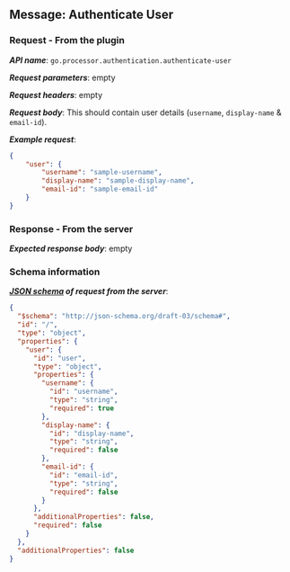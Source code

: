 ## Message: Authenticate User
 
### Request - From the plugin

***API name***: `go.processor.authentication.authenticate-user`

***Request parameters***: empty

***Request headers***: empty

***Request body***: This should contain user details (`username`, `display-name` & `email-id`).

***Example request***:

```json
{
    "user": {
        "username": "sample-username",
        "display-name": "sample-display-name",
        "email-id": "sample-email-id"
    }
}
```

### Response - From the server
***Expected response body***: empty

### Schema information

***[JSON schema](http://json-schema.org) of request from the server***:

```json
{
  "$schema": "http://json-schema.org/draft-03/schema#",
  "id": "/",
  "type": "object",
  "properties": {
    "user": {
      "id": "user",
      "type": "object",
      "properties": {
        "username": {
          "id": "username",
          "type": "string",
          "required": true
        },
        "display-name": {
          "id": "display-name",
          "type": "string",
          "required": false
        },
        "email-id": {
          "id": "email-id",
          "type": "string",
          "required": false
        }
      },
      "additionalProperties": false,
      "required": false
    }
  },
  "additionalProperties": false
}
```
